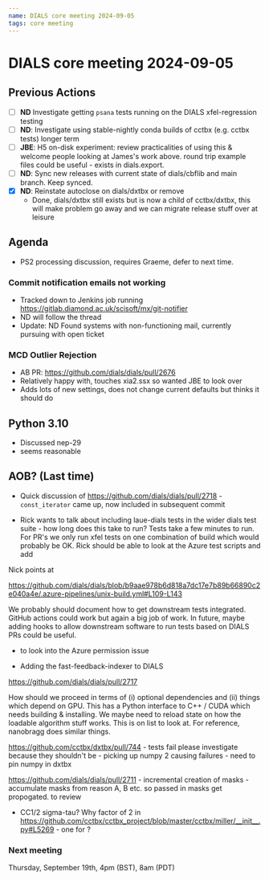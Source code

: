 ```yaml
---
name: DIALS core meeting 2024-09-05
tags: core meeting
---
```


# DIALS core meeting 2024-09-05

## Previous Actions

- [ ] **ND** Investigate getting `psana` tests running on the DIALS xfel-regression testing
- [ ] **ND**: Investigate using stable-nightly conda builds of cctbx (e.g. cctbx tests) longer term
- [ ] **JBE**: H5 on-disk experiment: review practicalities of using this & welcome people looking at James's work above. round trip example files could be useful - exists in dials.export.
- [ ] **ND**: Sync new releases with current state of dials/cbflib and main branch. Keep synced.
- [x] **ND**: Reinstate autoclose on dials/dxtbx or remove
    - Done, dials/dxtbx still exists but is now a child of cctbx/dxtbx, this will make problem go away and we can migrate release stuff over at leisure
 
## Agenda

- PS2 processing discussion, requires Graeme, defer to next time.


### Commit notification emails not working

- Tracked down to Jenkins job running https://gitlab.diamond.ac.uk/scisoft/mx/git-notifier
- ND will follow the thread
- Update: ND Found systems with non-functioning mail, currently pursuing with open ticket

### MCD Outlier Rejection
- AB PR: https://github.com/dials/dials/pull/2676
- Relatively happy with, touches xia2.ssx so wanted JBE to look over
- Adds lots of new settings, does not change current defaults but thinks it should do

## Python 3.10
- Discussed nep-29
- seems reasonable


## AOB? (Last time)

- Quick discussion of https://github.com/dials/dials/pull/2718 - `const_iterator` came up, now included in subsequent commit

- Rick wants to talk about including laue-dials tests in the wider dials test suite - how long does this take to run? Tests take a few minutes to run. For PR's we only run xfel tests on one combination of build which would probably be OK. Rick should be able to look at the Azure test scripts and add

Nick points at 

https://github.com/dials/dials/blob/b9aae978b6d818a7dc17e7b89b66890c2e040a4e/.azure-pipelines/unix-build.yml#L109-L143

We probably should document how to get downstream tests integrated. GitHub actions could work but again a big job of work. In future, maybe adding hooks to allow downstream software to run tests based on DIALS PRs could be useful.

- to look into the Azure permission issue

- Adding the fast-feedback-indexer to DIALS

https://github.com/dials/dials/pull/2717

How should we proceed in terms of (i) optional dependencies and (ii) things which depend on GPU. This has a Python interface to C++ / CUDA which needs building & installing. We maybe need to reload state on how the loadable algorithm stuff works. This is on list to look at. For reference, nanobragg does similar things.

https://github.com/cctbx/dxtbx/pull/744 - tests fail please investigate because they shouldn't be - picking up numpy 2 causing failures - need to pin numpy in dxtbx

https://github.com/dials/dials/pull/2711 - incremental creation of masks - accumulate masks from reason A, B etc. so passed in masks get propogated. to review

- CC1/2 sigma-tau? Why factor of 2 in https://github.com/cctbx/cctbx_project/blob/master/cctbx/miller/__init__.py#L5269 - one for ?






### Next meeting

Thursday, September 19th, 4pm (BST), 8am (PDT)
